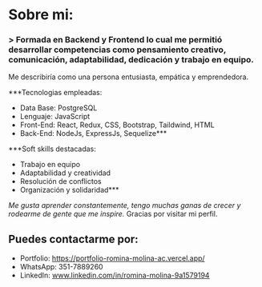 # Sobre mi:

### > Formada en Backend y Frontend lo cual me permitió desarrollar competencias como pensamiento creativo, comunicación, adaptabilidad, dedicación y trabajo en equipo.
Me describiría como una persona entusiasta, empática y emprendedora.

***Tecnologias empleadas:
- Data Base: PostgreSQL
- Lenguaje: JavaScript
- Front-End: React, Redux, CSS, Bootstrap, Taildwind, HTML
- Back-End: NodeJs, ExpressJs, Sequelize***

***Soft skills destacadas: 
- Trabajo en equipo
- Adaptabilidad y creatividad
- Resolución de conflictos
- Organización y solidaridad***

_Me gusta aprender constantemente, tengo muchas ganas de crecer y rodearme de gente que me inspire._
Gracias por visitar mi perfil.


## Puedes contactarme por:
- Portfolio: https://portfolio-romina-molina-ac.vercel.app/
- WhatsApp: 351-7889260
- LinkedIn: www.linkedin.com/in/romina-molina-9a1579194
